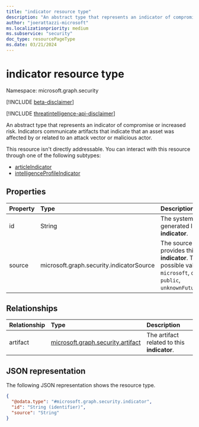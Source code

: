 ```yaml
---
title: "indicator resource type"
description: "An abstract type that represents an indicator of compromise or increased risk."
author: "joerattazzi-microsoft"
ms.localizationpriority: medium
ms.subservice: "security"
doc_type: resourcePageType
ms.date: 03/21/2024
---
```


# indicator resource type

Namespace: microsoft.graph.security

[!INCLUDE [beta-disclaimer](../../includes/beta-disclaimer.md)]

[!INCLUDE [threatintelligence-api-disclaimer](../../includes/threatintelligence-api-disclaimer.md)]

An abstract type that represents an indicator of compromise or increased risk. Indicators communicate artifacts that indicate that an asset was affected by or related to an attack vector or malicious actor.

This resource isn't directly addressable. You can interact with this resource through one of the following subtypes:

- [articleIndicator](../resources/security-articleindicator.md)
- [intelligenceProfileIndicator](../resources/security-intelligenceprofileindicator.md)

## Properties

| Property | Type                                     | Description                                                                                                                 |
| :------- | :--------------------------------------- | :-------------------------------------------------------------------------------------------------------------------------- |
| id       | String                                   | The system-generated ID for the **indicator**.                                                                              |
| source   | microsoft.graph.security.indicatorSource | The source that provides this **indicator**. The possible values are: `microsoft`, `osint`, `public`, `unknownFutureValue`. |

## Relationships

| Relationship | Type                                                                   | Description                                 |
| :----------- | :--------------------------------------------------------------------- | :------------------------------------------ |
| artifact     | [microsoft.graph.security.artifact](../resources/security-artifact.md) | The artifact related to this **indicator**. |

## JSON representation

The following JSON representation shows the resource type.

<!-- {
  "blockType": "resource",
  "keyProperty": "id",
  "@odata.type": "microsoft.graph.security.indicator",
  "openType": false
}
-->

```json
{
  "@odata.type": "#microsoft.graph.security.indicator",
  "id": "String (identifier)",
  "source": "String"
}
```
